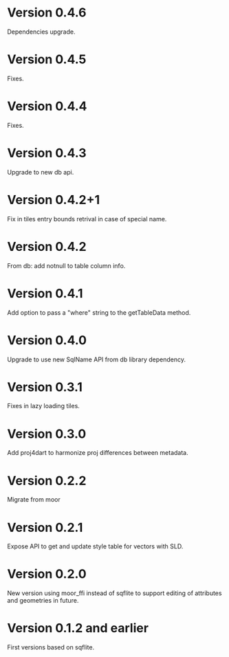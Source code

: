 # Version 0.4.6

Dependencies upgrade.

# Version 0.4.5

Fixes.

# Version 0.4.4

Fixes.

# Version 0.4.3

Upgrade to new db api.

# Version 0.4.2+1

Fix in tiles entry bounds retrival in case of special name.

# Version 0.4.2

From db: add notnull to table column info.

# Version 0.4.1

Add option to pass a "where" string to the getTableData method.

# Version 0.4.0

Upgrade to use new SqlName API from db library dependency.

# Version 0.3.1

Fixes in lazy loading tiles.

# Version 0.3.0

Add proj4dart to harmonize proj differences between metadata.

# Version 0.2.2

Migrate from moor

# Version 0.2.1

Expose API to get and update style table for vectors with SLD.

# Version 0.2.0

New version using moor_ffi instead of sqflite to support editing of attributes and geometries in future.


# Version 0.1.2 and earlier

First versions based on sqflite.

